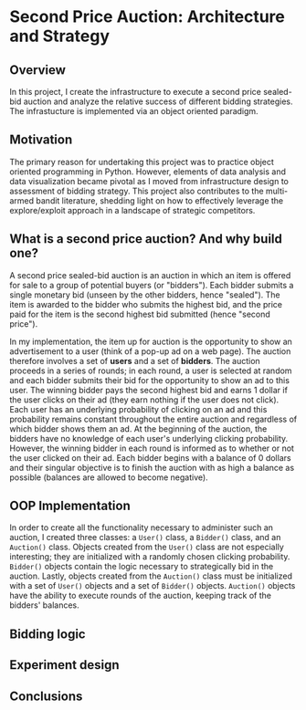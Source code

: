 # Second Price Auction: Architecture and Strategy

## Overview
In this project, I create the infrastructure to execute a second price sealed-bid auction and analyze the relative success of different bidding strategies. The infrastucture is implemented via an object oriented paradigm. 

## Motivation
The primary reason for undertaking this project was to practice object oriented programming in Python. However, elements of data analysis and data visualization became pivotal as I moved from infrastructure design to assessment of bidding strategy. This project also contributes to the multi-armed bandit literature, shedding light on how to effectively leverage the explore/exploit approach in a landscape of strategic competitors. 

## What is a second price auction? And why build one? 
A second price sealed-bid auction is an auction in which an item is offered for sale to a group of potential buyers (or "bidders"). Each bidder submits a single monetary bid (unseen by the other bidders, hence "sealed"). The item is awarded to the bidder who submits the highest bid, and the price paid for the item is the second highest bid submitted (hence "second price"). 

In my implementation, the item up for auction is the opportunity to show an advertisement to a user (think of a pop-up ad on a web page). The auction therefore involves a set of **users** and a set of **bidders**. The auction proceeds in a series of rounds; in each round, a user is selected at random and each bidder submits their bid for the opportunity to show an ad to this user. The winning bidder pays the second highest bid and earns 1 dollar if the user clicks on their ad (they earn nothing if the user does not click). Each user has an underlying probability of clicking on an ad and this probability remains constant throughout the entire auction and regardless of which bidder shows them an ad. At the beginning of the auction, the bidders have no knowledge of each user's underlying clicking probability. However, the winning bidder in each round is informed as to whether or not the user clicked on their ad. Each bidder begins with a balance of 0 dollars and their singular objective is to finish the auction with as high a balance as possible (balances are allowed to become negative). 

## OOP Implementation

In order to create all the functionality necessary to administer such an auction, I created three classes: a `User()` class, a `Bidder()` class, and an `Auction()` class. Objects created from the `User()` class are not especially interesting; they are initialized with a randomly chosen clicking probability. `Bidder()` objects contain the logic necessary to strategically bid in the auction. Lastly, objects created from the `Auction()` class must be initialized with a set of `User()` objects and a set of `Bidder()` objects. `Auction()` objects have the ability to execute rounds of the auction, keeping track of the bidders' balances. 

## Bidding logic

## Experiment design

## Conclusions
